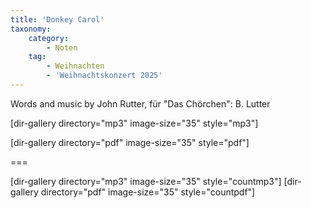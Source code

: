 ```yaml
---
title: 'Donkey Carol'
taxonomy:
    category:
        - Noten
    tag:
        - Weihnachten
        - 'Weihnachtskonzert 2025'
---
```


Words and music by John Rutter,
 für "Das Chörchen": B. Lutter

[dir-gallery directory="mp3" image-size="35" style="mp3"]

[dir-gallery directory="pdf" image-size="35" style="pdf"]

===

[dir-gallery directory="mp3" image-size="35" style="countmp3"]
[dir-gallery directory="pdf" image-size="35" style="countpdf"]